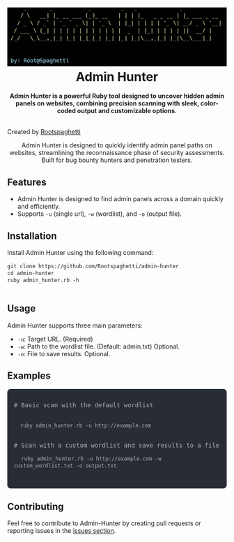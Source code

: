 <h1 align="center">  <img src="admin_hunter.jpg" alt="admin_hunter" width="600">
  <br>Admin Hunter
</h1>
<p align="center">
  <strong>Admin Hunter is a powerful Ruby tool designed to uncover hidden admin panels on websites, combining precision scanning with sleek, color-coded output and customizable options.

</strong><br>
  Created by <a href="https://github.com/Rootspaghetti">Rootspaghetti</a>
</p>
<p align="center">
  Admin Hunter is designed to quickly identify admin panel paths on websites, streamlining the reconnaissance phase of security assessments.

<br>
  Built for bug bounty hunters and penetration testers.
</p>

<h2>Features</h2>
<ul>
  <li>Admin Hunter is designed to find admin panels across a domain quickly and efficiently.

</li>
  <li>Supports <code>-u</code> (single url),
    <code>-w</code> (wordlist), and 
    <code>-o</code> (output file).</li>
</ul>

<h2>Installation</h2>
<p>Install Admin Hunter using the following command:</p>
<pre>
<code>git clone https://github.com/Rootspaghetti/admin-hunter
cd admin-hunter
ruby admin_hunter.rb -h
</code>
</pre>

<h2>Usage</h2>
<p>Admin Hunter supports three main parameters:</p>
<ul>
  <li><code>-u</code>: Target URL. (Required)</li>
  <li><code>-w</code>: Path to the wordlist file. (Default: admin.txt)
Optional.</li>
  <li><code>-o</code>: File to save results.
Optional.</li>
</ul>
<h2>Examples</h2>
<div style="background-color: #282c34; color: #abb2bf; padding: 15px; border-radius: 8px; font-family: monospace; font-size: 14px;">
  <p># Basic scan with the default wordlist<br>
  <pre> <code> 
  ruby admin_hunter.rb -u http://example.com
  </code> </pre>
  </p>
  <p># Scan with a custom wordlist and save results to a file<br>
    <pre>
  <code>ruby admin_hunter.rb -u http://example.com -w custom_wordlist.txt -o output.txt</code>
    </pre>
  </p>
</div>

<h2>Contributing</h2>
<p>Feel free to contribute to Admin-Hunter by creating pull requests or reporting issues in the <a href="https://github.com/Rootspaghetti/admin-hunter/issues">issues section</a>.</p>
